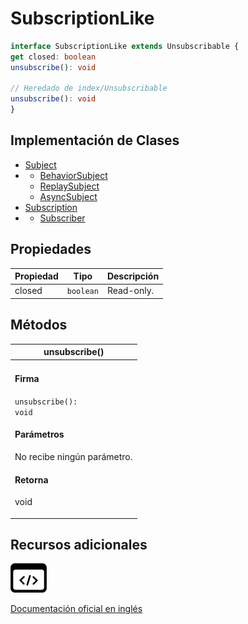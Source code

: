# SubscriptionLike

```typescript
interface SubscriptionLike extends Unsubscribable {
get closed: boolean
unsubscribe(): void

// Heredado de index/Unsubscribable
unsubscribe(): void
}
```

## Implementación de Clases

* [Subject](../../../api/subjects/Subject/)
*
  * [BehaviorSubject](../../../api/subjects/BehaviorSubject/)
  * [ReplaySubject](../../../api/subjects/ReplaySubject/)
  * [AsyncSubject](../../../api/subjects/AsyncSubject/)
* [Subscription](../../../api/index/Subscription/)
*
  * [Subscriber](../../../api/index/Subscriber/)

## Propiedades

| Propiedad | Tipo      | Descripción |
| --------- | --------- | ----------- |
| closed    | `boolean` | Read-only.  |

## Métodos

| unsubscribe()                                                                                                                         |
| ------------------------------------------------------------------------------------------------------------------------------------- |
| <h4>Firma</h4><p><code>unsubscribe(): void</code></p><h4>Parámetros</h4><p>No recibe ningún parámetro.</p><h4>Retorna</h4><p>void</p> |

## Recursos adicionales

[![Source code](assets/icons/source-code.png)](https://github.com/ReactiveX/rxjs/blob/6.5.5/src/internal/types.ts#L31-L35)

[Documentación oficial en inglés](https://rxjs.dev/api/index/interface/SubscriptionLike)

